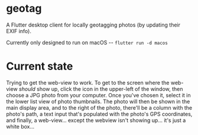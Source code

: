 # geotag

A Flutter desktop client for locally geotagging photos (by updating their EXIF
info).

Currently only designed to run on macOS -- `flutter run -d macos`

# Current state

Trying to get the web-view to work.  To get to the screen where the web-view
_should_ show up, click the icon in the upper-left of the window, then choose
a JPG photo from your computer. Once you've chosen it, select it in the lower
list view of photo thumbnails.  The photo will then be shown in the main display area, and to the right of the photo, there'll be a column with the photo's
path, a text input that's populated with the photo's GPS coordinates, and
finally, a web-view... except the webview isn't showing up... it's just a white
box...
